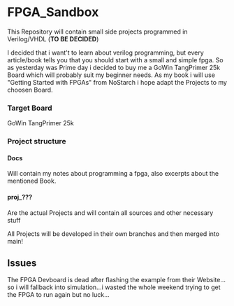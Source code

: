 # FPGA_Sandbox

This Repository will contain small side projects programmed in Verilog/VHDL (__TO BE DECIDED__)

I decided that i want't to learn about verilog programming, but every article/book tells you that
you should start with a small and simple fpga. So as yesterday was Prime day i decided to buy me
a GoWin TangPrimer 25k Board which will probably suit my beginner needs. As my book i will use
"Getting Started with FPGAs" from NoStarch i hope adapt the Projects to my choosen Board.

### Target Board

GoWin TangPrimer 25k

### Project structure

#### Docs

Will contain my notes about programming a fpga, also excerpts about the mentioned Book.

#### proj_???

Are the actual Projects and will contain all sources and other necessary stuff

All Projects will be developed in their own branches and then merged into main!



## Issues

The FPGA Devboard is dead after flashing the example from their Website...
so i will fallback into simulation...i wasted the whole weekend trying to get
the FPGA to run again but no luck...